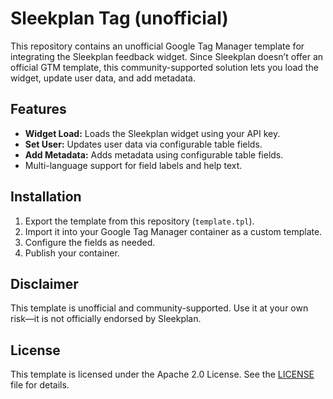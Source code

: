 # Sleekplan Tag (unofficial)

This repository contains an unofficial Google Tag Manager template for integrating the Sleekplan feedback widget. Since Sleekplan doesn’t offer an official GTM template, this community-supported solution lets you load the widget, update user data, and add metadata.

## Features

- **Widget Load:** Loads the Sleekplan widget using your API key.
- **Set User:** Updates user data via configurable table fields.
- **Add Metadata:** Adds metadata using configurable table fields.
- Multi-language support for field labels and help text.

## Installation

1. Export the template from this repository (`template.tpl`).
2. Import it into your Google Tag Manager container as a custom template.
3. Configure the fields as needed.
4. Publish your container.

## Disclaimer

This template is unofficial and community-supported. Use it at your own risk—it is not officially endorsed by Sleekplan.

## License

This template is licensed under the Apache 2.0 License. See the [LICENSE](LICENSE) file for details.
